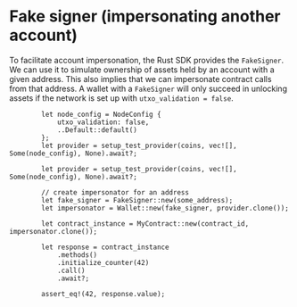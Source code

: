# Fake signer (impersonating another account)

To facilitate account impersonation, the Rust SDK provides the `FakeSigner`. We can use it to simulate ownership of assets held by an account with a given address. This also implies that we can impersonate contract calls from that address. A wallet with a `FakeSigner` will only succeed in unlocking assets if the network is set up with `utxo_validation = false`.

```rust,ignore
        let node_config = NodeConfig {
            utxo_validation: false,
            ..Default::default()
        };
        let provider = setup_test_provider(coins, vec![], Some(node_config), None).await?;
```

```rust,ignore
        let provider = setup_test_provider(coins, vec![], Some(node_config), None).await?;
```

```rust,ignore
        // create impersonator for an address
        let fake_signer = FakeSigner::new(some_address);
        let impersonator = Wallet::new(fake_signer, provider.clone());

        let contract_instance = MyContract::new(contract_id, impersonator.clone());

        let response = contract_instance
            .methods()
            .initialize_counter(42)
            .call()
            .await?;

        assert_eq!(42, response.value);
```

